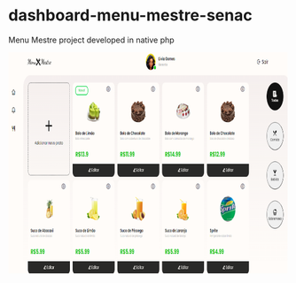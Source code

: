 # dashboard-menu-mestre-senac
Menu Mestre project developed in native php
<p>

<img width="800" height="400" src="/to_readme/dashboardIMG.png">

</p>
